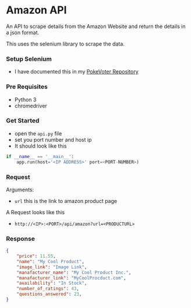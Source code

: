 # Amazon API
An API to scrape details from the Amazon Website and return the details
in a json format.

This uses the selenium library to scrape the data.

### Setup Selenium
- I have documented this in my [PokeVoter Repository](https://github.com/krishaayjois21/PokeVoter#get-started)

### Pre Requisites
- Python 3
- chromedriver

### Get Started
- open the `api.py` file
- set you port number and host ip
- It should look like this
```python
if __name__ == '__main__':
	app.run(host='<IP ADDRESS>' port=<PORT-NUMBER>)
```

### Request 

Arguments:
- `url` this is the link to amazon product page 

A Request looks like this
- `http://<IP>:<PORT>/api/amazon?url=<PRODUCTURL>`

### Response
```json
{
	"price": 11.55,
	"name": "My Cool Product",
	"image_link": "Image Link",
	"manafacturer_name": "My Cool Product Inc.",
	"manafacturer_link": "MyCoolProcduct.com",
	"availability": "In Stock",
	"number_of_ratings": 43,
	"questions_answered": 23,
}
```
